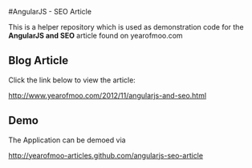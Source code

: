 #AngularJS - SEO Article

This is a helper repository which is used as demonstration code for the **AngularJS and SEO** article found on yearofmoo.com

## Blog Article
Click the link below to view the article:

http://www.yearofmoo.com/2012/11/angularjs-and-seo.html


## Demo
The Application can be demoed via

http://yearofmoo-articles.github.com/angularjs-seo-article

